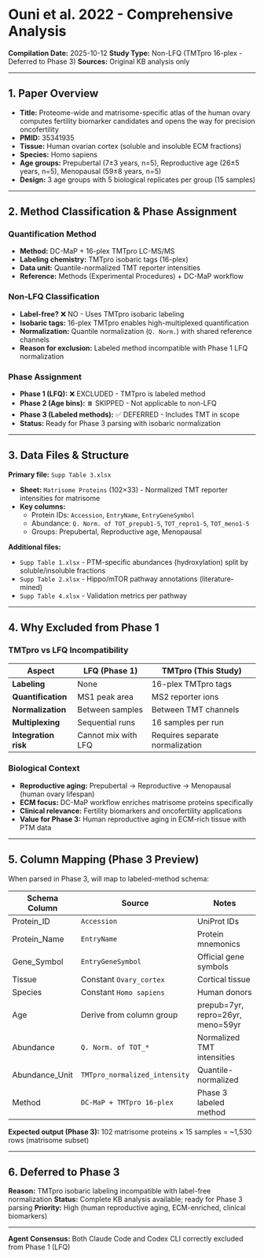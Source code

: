 # Ouni et al. 2022 - Comprehensive Analysis

**Compilation Date:** 2025-10-12
**Study Type:** Non-LFQ (TMTpro 16-plex - Deferred to Phase 3)
**Sources:** Original KB analysis only

---

## 1. Paper Overview

- **Title:** Proteome-wide and matrisome-specific atlas of the human ovary computes fertility biomarker candidates and opens the way for precision oncofertility
- **PMID:** 35341935
- **Tissue:** Human ovarian cortex (soluble and insoluble ECM fractions)
- **Species:** Homo sapiens
- **Age groups:** Prepubertal (7±3 years, n=5), Reproductive age (26±5 years, n=5), Menopausal (59±8 years, n=5)
- **Design:** 3 age groups with 5 biological replicates per group (15 samples)

---

## 2. Method Classification & Phase Assignment

### Quantification Method
- **Method:** DC-MaP + 16-plex TMTpro LC-MS/MS
- **Labeling chemistry:** TMTpro isobaric tags (16-plex)
- **Data unit:** Quantile-normalized TMT reporter intensities
- **Reference:** Methods (Experimental Procedures) + DC-MaP workflow

### Non-LFQ Classification
- **Label-free?** ❌ NO - Uses TMTpro isobaric labeling
- **Isobaric tags:** 16-plex TMTpro enables high-multiplexed quantification
- **Normalization:** Quantile normalization (`Q. Norm.`) with shared reference channels
- **Reason for exclusion:** Labeled method incompatible with Phase 1 LFQ normalization

### Phase Assignment
- **Phase 1 (LFQ):** ❌ EXCLUDED - TMTpro is labeled method
- **Phase 2 (Age bins):** ⏸️ SKIPPED - Not applicable to non-LFQ
- **Phase 3 (Labeled methods):** ✅ DEFERRED - Includes TMT in scope
- **Status:** Ready for Phase 3 parsing with isobaric normalization

---

## 3. Data Files & Structure

**Primary file:** `Supp Table 3.xlsx`
- **Sheet:** `Matrisome Proteins` (102×33) - Normalized TMT reporter intensities for matrisome
- **Key columns:**
  - Protein IDs: `Accession`, `EntryName`, `EntryGeneSymbol`
  - Abundance: `Q. Norm. of TOT_prepub1-5`, `TOT_repro1-5`, `TOT_meno1-5`
  - Groups: Prepubertal, Reproductive age, Menopausal

**Additional files:**
- `Supp Table 1.xlsx` - PTM-specific abundances (hydroxylation) split by soluble/insoluble fractions
- `Supp Table 2.xlsx` - Hippo/mTOR pathway annotations (literature-mined)
- `Supp Table 4.xlsx` - Validation metrics per pathway

---

## 4. Why Excluded from Phase 1

### TMTpro vs LFQ Incompatibility

| Aspect | LFQ (Phase 1) | TMTpro (This Study) |
|--------|---------------|-------------------|
| **Labeling** | None | 16-plex TMTpro tags |
| **Quantification** | MS1 peak area | MS2 reporter ions |
| **Normalization** | Between samples | Between TMT channels |
| **Multiplexing** | Sequential runs | 16 samples per run |
| **Integration risk** | Cannot mix with LFQ | Requires separate normalization |

### Biological Context
- **Reproductive aging:** Prepubertal → Reproductive → Menopausal (human ovary lifespan)
- **ECM focus:** DC-MaP workflow enriches matrisome proteins specifically
- **Clinical relevance:** Fertility biomarkers and oncofertility applications
- **Value for Phase 3:** Human reproductive aging in ECM-rich tissue with PTM data

---

## 5. Column Mapping (Phase 3 Preview)

When parsed in Phase 3, will map to labeled-method schema:

| Schema Column | Source | Notes |
|--------------|--------|-------|
| Protein_ID | `Accession` | UniProt IDs |
| Protein_Name | `EntryName` | Protein mnemonics |
| Gene_Symbol | `EntryGeneSymbol` | Official gene symbols |
| Tissue | Constant `Ovary_cortex` | Cortical tissue |
| Species | Constant `Homo sapiens` | Human donors |
| Age | Derive from column group | prepub=7yr, repro=26yr, meno=59yr |
| Abundance | `Q. Norm. of TOT_*` | Normalized TMT intensities |
| Abundance_Unit | `TMTpro_normalized_intensity` | Quantile-normalized |
| Method | `DC-MaP + TMTpro 16-plex` | Phase 3 labeled method |

**Expected output (Phase 3):** 102 matrisome proteins × 15 samples = ~1,530 rows (matrisome subset)

---

## 6. Deferred to Phase 3

**Reason:** TMTpro isobaric labeling incompatible with label-free normalization
**Status:** Complete KB analysis available; ready for Phase 3 parsing
**Priority:** High (human reproductive aging, ECM-enriched, clinical biomarkers)

---

**Agent Consensus:** Both Claude Code and Codex CLI correctly excluded from Phase 1 (LFQ)
